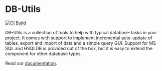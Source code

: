 # DB-Utils

[![CI Build](https://github.com/axonivy-market/db-utils/actions/workflows/ci.yml/badge.svg)](https://github.com/axonivy-market/db-utils/actions/workflows/ci.yml)

DB-Utils is a collection of tools to help with typical database-tasks in your project.
It comes with support to implement incremental auto-update of tables, export and import
of data and a simple query GUI.
Support for MS SQL and HSQLDB is provided out of the box, but it is easy to extend the
component for other database types.

Read our [documentation](db-utils-product/README.md).
